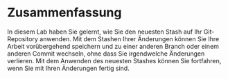 # Zusammenfassung

In diesem Lab haben Sie gelernt, wie Sie den neuesten Stash auf Ihr Git-Repository anwenden. Mit dem Stashen Ihrer Änderungen können Sie Ihre Arbeit vorübergehend speichern und zu einer anderen Branch oder einem anderen Commit wechseln, ohne dass Sie irgendwelche Änderungen verlieren. Mit dem Anwenden des neuesten Stashes können Sie fortfahren, wenn Sie mit Ihren Änderungen fertig sind.
